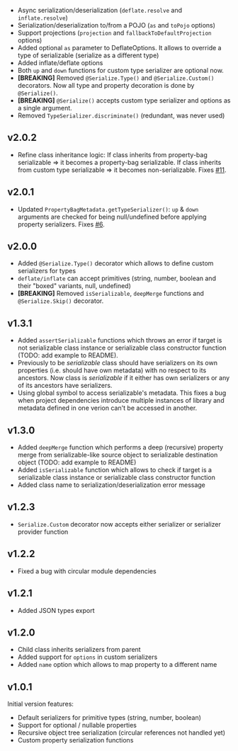 * Async serialization/deserialization (`deflate.resolve` and `inflate.resolve`)
* Serialization/deserialization to/from a POJO (`as` and `toPojo` options)
* Support projections (`projection` and `fallbackToDefaultProjection` options)
* Added optional `as` parameter to DeflateOptions. It allows to override a type of serializable
  (serialize as a different type)
* Added inflate/deflate options
* Both `up` and `down` functions for custom type serializer are optional now.
* **[BREAKING]** Removed `@Serialize.Type()` and `@Serialize.Custom()` decorators.
  Now all type and property decoration is done by `@Serialize()`.
* **[BREAKING]** `@Serialize()` accepts custom type serializer and options as a single argument.
* Removed `TypeSerializer.discriminate()` (redundant, was never used)

v2.0.2
------

* Refine class inheritance logic: If class inherits from property-bag serializable => it becomes
  a property-bag serializable. If class inherits from custom type serializable => it becomes
  non-serializable. Fixes [#11](https://github.com/teq/serialazy/issues/11).

v2.0.1
------

* Updated `PropertyBagMetadata.getTypeSerializer()`: `up` & `down` arguments are checked for being null/undefined
  before applying property serializers. Fixes [#6](https://github.com/teq/serialazy/issues/6).

v2.0.0
------

* Added `@Serialize.Type()` decorator which allows to define custom serializers for types
* `deflate/inflate` can accept primitives (string, number, boolean and their "boxed" variants, null, undefined)
* **[BREAKING]** Removed `isSerializable`, `deepMerge` functions and `@Serialize.Skip()` decorator.

v1.3.1
------

* Added `assertSerializable` functions which throws an error if target is not serializable class instance
  or serializable class constructor function (TODO: add example to README).
* Previously to be _serializable_ class should have serializers on its own properties (i.e. should have own metadata)
  with no respect to its ancestors. Now class is _serializable_ if it either has own serializers or any of its ancestors have serializers.
* Using global symbol to access serializable's metadata.
  This fixes a bug when project dependencies introduce multiple instances of library
  and metadata defined in one verion can't be accessed in another.

v1.3.0
------

* Added `deepMerge` function which performs a deep (recursive) property merge from serializable-like source object to serializable destination object (TODO: add example to README)
* Added `isSerializable` function which allows to check if target is a serializable class instance or serializable class constructor function
* Added class name to serialization/deserialization error message

v1.2.3
------

* `Serialize.Custom` decorator now accepts either serializer or serializer provider function

v1.2.2
------

* Fixed a bug with circular module dependencies

v1.2.1
------

* Added JSON types export

v1.2.0
------

* Child class inherits serializers from parent
* Added support for `options` in custom serializers
* Added `name` option which allows to map property to a different name

v1.0.1
------

Initial version features:
* Default serializers for primitive types (string, number, boolean)
* Support for optional / nullable properties
* Recursive object tree serialization (circular references not handled yet)
* Custom property serialization functions
